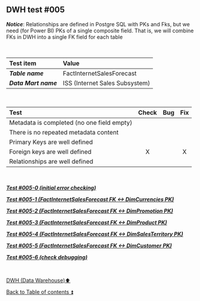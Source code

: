 ## DWH test  #005   

**_Notice_**: Relationships are defined in Postgre SQL with PKs and Fks, but we need (for Power BI) PKs of a single composite field. That is, we will combine FKs in DWH into a single FK field for each table  

<p><br></p>

| Test item             | Value                          |
| :-------------------- | :----------------------------- |
| **_Table name_**      | FactInternetSalesForecast      |
| **_Data Mart name_**  | ISS (Internet Sales Subsystem) |

<p><br></p>

| Test                                                                                  | Check | Bug                               | Fix |
| :------------------------------------------------------------------------------------ | :---: | :-------------------------------- | :-: |
| Metadata is completed (no one field empty)                                            |       |                                   |     |
| There is no repeated metadata content                                                 |       |                                   |     |
| Primary Keys are well defined                                                         |       |                                   |     |
| Foreign keys are well defined                                                         | X     |                                   | X   |
| Relationships are well defined                                                        |       |                                   |     |

<p><br></p>

**_[Test #005-0 (initial error checking)](t005_0.md)_**  

**_[Test #005-1 (FactInternetSalesForecast FK <-> DimCurrencies PK)](t005_1.md)_**  

**_[Test #005-2 (FactInternetSalesForecast FK <-> DimPromotion PK)](t005_2.md)_**  

**_[Test #005-3 (FactInternetSalesForecast FK <-> DimProduct PK)](t005_3.md)_**  

**_[Test #005-4 (FactInternetSalesForecast FK <-> DimSalesTerritory PK)](t005_4.md)_**  

**_[Test #005-5 (FactInternetSalesForecast FK <-> DimCustomer PK)](t005_5.md)_**  

**_[Test #005-6 (check debugging)](t005_6.md)_**  

<p><br></p>

[DWH (Data Warehouse):arrow_up:](../dwh.md)  

[Back to Table of contents :arrow_double_up:](../../README.md)  